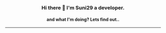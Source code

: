 <h3 align="center"> Hi there 👋 I'm Suni29 a developer.</h3>
<h4 align="center"> and what I'm doing? Lets find out..</h4>
<hr align="center">
